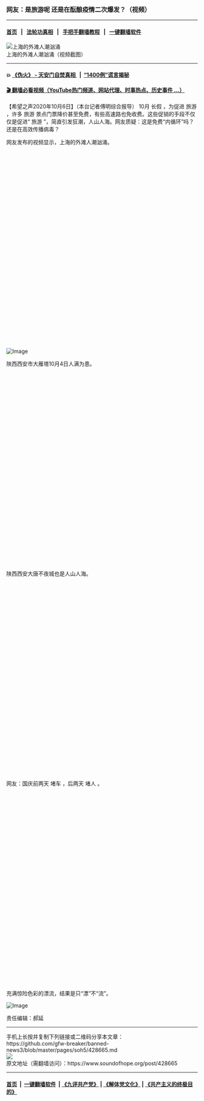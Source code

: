 ### 网友：是旅游呢  还是在酝酿疫情二次爆发？（视频）
------------------------

#### [首页](https://github.com/gfw-breaker/banned-news3/blob/master/README.md) &nbsp;&nbsp;|&nbsp;&nbsp; [法轮功真相](https://github.com/begood0513/basic/blob/master/README.md)  &nbsp;&nbsp;|&nbsp;&nbsp; [手把手翻墙教程](https://github.com/gfw-breaker/guides/wiki)  &nbsp;&nbsp;|&nbsp;&nbsp; [一键翻墙软件](https://github.com/gfw-breaker/nogfw/blob/master/README.md)  



<div><img alt="上海的外滩人潮汹涌" src="https://img.soundofhope.org/2020-10/wuhanfeiyan_2020-10-06_2-1601996243327.jpg"/>
<br/><figcaption class="caption">
 上海的外滩人潮汹涌（视频截图）
</figcaption></div><hr/>

#### 💥 [《伪火》 - 天安门自焚真相 ](http://158.247.195.190:10000/videos/blog/weihuo.html)&nbsp; |&nbsp; [“1400例”谎言揭秘  ](http://158.247.195.190:10000/videos/blog/jiexi1400.html)

#### [ 🎬  翻墙必看视频（YouTube热门频道、网站代理、时事热点、历史事件 ...）](https://github.com/gfw-breaker/links/blob/master/banned.md)

<div><div class="Content__Wrapper sc-1bvya0-0 grZQxZ">
 <p class="meta-top">
  <span class="meta">
   【希望之声2020年10月6日】（本台记者傅明综合报导）
  </span>
  10月
  <ok href="/term/7823">
   长假
  </ok>
  ，为促进
  <ok href="/term/4060">
   旅游
  </ok>
  ，许多
  <ok href="/term/4060">
   旅游
  </ok>
  景点门票降价甚至免费，有些高速路也免收费。这些促销的手段不仅仅是促进“
  <ok href="/term/4060">
   旅游
  </ok>
  ”，简直引发狂潮，人山人海。网友质疑：这是免费“内循环”吗？还是在高效传播病毒？
 </p>
 <p>
  网友发布的视频显示，上海的外滩人潮汹涌。
 </p>
 <div class="soh-embed">
  <div class="soh-embed-inner">
   <div class="iframely-embed" style="max-width: 550px;">
    <div class="iframely-responsive" style="padding-bottom: 100%;">
    </div>
   </div>
  </div>
 </div>
 <p>
  <img alt="Image" src="https://pbs.twimg.com/media/EjerJs_WoAI0nKp?format=jpg&amp;name=900x900"/>
 </p>
 <p>
  陜西西安市大雁塔10月4日人满为患。
 </p>
 <div class="soh-embed">
  <div class="soh-embed-inner">
   <div class="iframely-embed" style="max-width: 550px;">
    <div class="iframely-responsive" style="padding-bottom: 100%;">
    </div>
   </div>
  </div>
 </div>
 <p>
  陕西西安大唐不夜城也是人山人海。
 </p>
 <div class="soh-embed">
  <div class="soh-embed-inner">
   <div class="iframely-embed" style="max-width: 550px;">
    <div class="iframely-responsive" style="padding-bottom: 100%;">
    </div>
   </div>
  </div>
 </div>
 <p>
  网友：国庆前两天
  <ok href="/term/119981">
   堵车
  </ok>
  ，后两天
  <ok href="/term/391666">
   堵人
  </ok>
  。
 </p>
 <div class="soh-embed">
  <div class="soh-embed-inner">
   <div class="iframely-embed" style="max-width: 550px;">
    <div class="iframely-responsive" style="padding-bottom: 100%;">
    </div>
   </div>
  </div>
 </div>
 <p>
  充满惊险色彩的漂流，结果是只“漂”不“流”。
 </p>
 <p>
  <img alt="Image" src="https://pbs.twimg.com/media/Eje-zKPUcAE-mcQ?format=jpg&amp;name=large"/>
 </p>
 <p class="meta-btm">
  责任编辑：郝延
 </p>
</div>
</div>
<hr/>
手机上长按并复制下列链接或二维码分享本文章：<br/>
https://github.com/gfw-breaker/banned-news3/blob/master/pages/soh5/428665.md <br/>
<a href='https://github.com/gfw-breaker/banned-news3/blob/master/pages/soh5/428665.md'><img src='https://github.com/gfw-breaker/banned-news3/blob/master/pages/soh5/428665.md.png'/></a> <br/>
原文地址（需翻墙访问）：https://www.soundofhope.org/post/428665


------------------------
#### [首页](https://github.com/gfw-breaker/banned-news3/blob/master/README.md) &nbsp;|&nbsp; [一键翻墙软件](https://github.com/gfw-breaker/nogfw/blob/master/README.md) &nbsp;| [《九评共产党》](https://github.com/gfw-breaker/9ping.md/blob/master/README.md#九评之一评共产党是什么) | [《解体党文化》](https://github.com/gfw-breaker/jtdwh.md/blob/master/README.md) | [《共产主义的终极目的》](https://github.com/gfw-breaker/gczydzjmd.md/blob/master/README.md)


<img src='http://gfw-breaker.win/banned-news3/pages/soh5/428665.md' width='0px' height='0px'/>